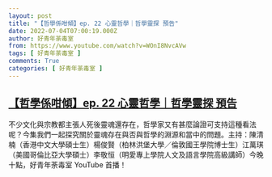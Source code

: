 ```yaml
---
layout: post
title: "【哲學係咁傾】ep. 22 心靈哲學｜哲學靈探 預告"
date: 2022-07-04T07:00:19.000Z
author: 好青年荼毒室
from: https://www.youtube.com/watch?v=WOnI8NvcAVw
tags: [ 好青年荼毒室 ]
comments: True
categories: [ 好青年荼毒室 ]
---
```

<!--1656918019000-->
[【哲學係咁傾】ep. 22 心靈哲學｜哲學靈探 預告](https://www.youtube.com/watch?v=WOnI8NvcAVw)
------

<div>
不少文化與宗教都主張人死後靈魂還存在，哲學家又有甚麼論證可支持這種看法呢？今集我們一起探究關於靈魂存在與否與哲學的淵源和當中的問題。主持：陳清楠（香港中文大學碩士生）楊俊賢（柏林洪堡大學／倫敦國王學院博士生）江萬琪（美國哥倫比亞大學碩士）李敬恒（明愛專上學院人文及語言學院高級講師）今晚十點，好青年荼毒室 YouTube 首播！
</div>
